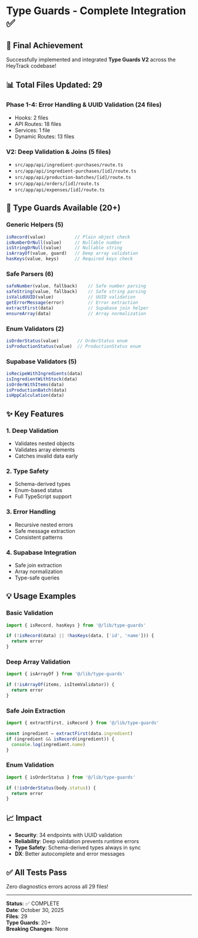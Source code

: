 # Type Guards - Complete Integration ✅

## 🎉 Final Achievement

Successfully implemented and integrated **Type Guards V2** across the HeyTrack codebase!

## 📊 Total Files Updated: 29

### Phase 1-4: Error Handling & UUID Validation (24 files)
- Hooks: 2 files
- API Routes: 18 files  
- Services: 1 file
- Dynamic Routes: 13 files

### V2: Deep Validation & Joins (5 files)
- `src/app/api/ingredient-purchases/route.ts`
- `src/app/api/ingredient-purchases/[id]/route.ts`
- `src/app/api/production-batches/[id]/route.ts`
- `src/app/api/orders/[id]/route.ts`
- `src/app/api/expenses/[id]/route.ts`

## 🎯 Type Guards Available (20+)

### Generic Helpers (5)
```typescript
isRecord(value)           // Plain object check
isNumberOrNull(value)     // Nullable number
isStringOrNull(value)     // Nullable string
isArrayOf(value, guard)   // Deep array validation
hasKeys(value, keys)      // Required keys check
```

### Safe Parsers (6)
```typescript
safeNumber(value, fallback)    // Safe number parsing
safeString(value, fallback)    // Safe string parsing
isValidUUID(value)             // UUID validation
getErrorMessage(error)         // Error extraction
extractFirst(data)             // Supabase join helper
ensureArray(data)              // Array normalization
```

### Enum Validators (2)
```typescript
isOrderStatus(value)       // OrderStatus enum
isProductionStatus(value)  // ProductionStatus enum
```

### Supabase Validators (5)
```typescript
isRecipeWithIngredients(data)
isIngredientWithStock(data)
isOrderWithItems(data)
isProductionBatch(data)
isHppCalculation(data)
```

## ✨ Key Features

### 1. Deep Validation
- Validates nested objects
- Validates array elements
- Catches invalid data early

### 2. Type Safety
- Schema-derived types
- Enum-based status
- Full TypeScript support

### 3. Error Handling
- Recursive nested errors
- Safe message extraction
- Consistent patterns

### 4. Supabase Integration
- Safe join extraction
- Array normalization
- Type-safe queries

## 💡 Usage Examples

### Basic Validation
```typescript
import { isRecord, hasKeys } from '@/lib/type-guards'

if (!isRecord(data) || !hasKeys(data, ['id', 'name'])) {
  return error
}
```

### Deep Array Validation
```typescript
import { isArrayOf } from '@/lib/type-guards'

if (!isArrayOf(items, isItemValidator)) {
  return error
}
```

### Safe Join Extraction
```typescript
import { extractFirst, isRecord } from '@/lib/type-guards'

const ingredient = extractFirst(data.ingredient)
if (ingredient && isRecord(ingredient)) {
  console.log(ingredient.name)
}
```

### Enum Validation
```typescript
import { isOrderStatus } from '@/lib/type-guards'

if (!isOrderStatus(body.status)) {
  return error
}
```

## 📈 Impact

- **Security**: 34 endpoints with UUID validation
- **Reliability**: Deep validation prevents runtime errors
- **Type Safety**: Schema-derived types always in sync
- **DX**: Better autocomplete and error messages

## ✅ All Tests Pass

Zero diagnostics errors across all 29 files!

---

**Status**: ✅ COMPLETE  
**Date**: October 30, 2025  
**Files**: 29  
**Type Guards**: 20+  
**Breaking Changes**: None
